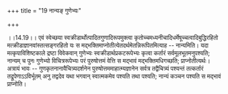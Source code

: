 +++
title = "19 नान्यङ् गुणेभ्यः"

+++
  
  
।।14.19।। एवं स्वेच्छया स्वक्रीडार्थोत्पादितगुणादिरूपमुक्त्वा
कृतोच्चमध्यनीचादिधर्मेषूच्चत्वादिबुद्धिरहितो
मत्क्रीडाज्ञानवांस्तत्सङ्गरहितो यः स
मद्भक्तिमाप्नोतीत्येतदर्थमेतन्निरूपितमित्याह -- नान्यमिति। यदा
मत्कृपाविशिष्टकाले द्रष्टा विवेकवान् गुणेभ्यः स्वक्रीडार्थप्रकटरूपेभ्यः
कृत्वा कर्तारं सर्वमूलभूतमनुपश्यति; नान्यम् च पुनः गुणेभ्यो
विचित्ररूपेभ्यः परं पुरुषोत्तमं वेत्ति स मद्भावं मद्भक्तिमधिगच्छति;
प्राप्नोतीत्यर्थः। अत्रायं भावः -- गुणकृतनानावैचित्र्यदर्शनेन
पुरुषोत्तममाहात्म्यज्ञानेन सर्वत्र तद्वैचित्र्यं पश्यन्तं तत्कर्तारं
तद्रूपेणाऽऽविर्भूतम् अनु तद्वदेव यथा भगवान् स्वात्मकमेव पश्यति तथा
पश्यति; नान्यं कञ्चन पश्यति स मद्भावं प्राप्नोति।  
  
